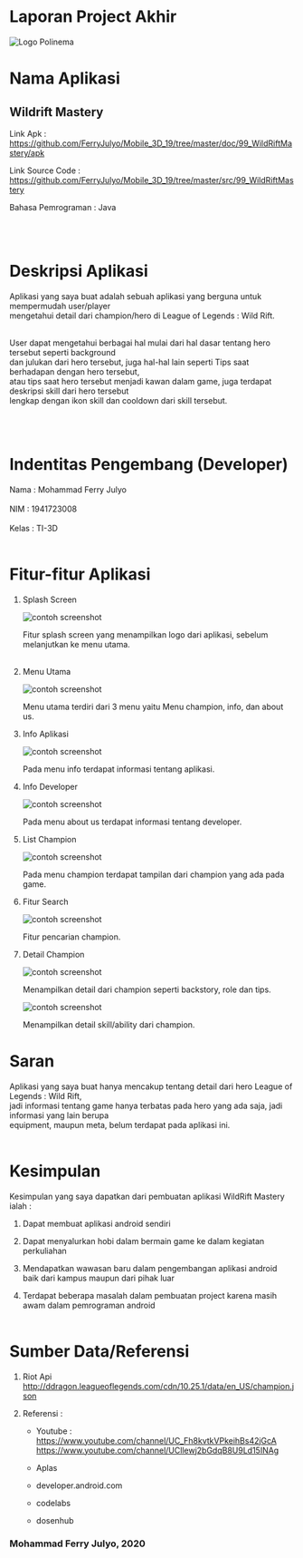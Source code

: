 # Laporan Project Akhir # 


![Logo Polinema](polinema.png)<br>



# Nama Aplikasi #

## Wildrift Mastery ##

Link Apk : https://github.com/FerryJulyo/Mobile_3D_19/tree/master/doc/99_WildRiftMastery/apk<br>

Link Source Code : https://github.com/FerryJulyo/Mobile_3D_19/tree/master/src/99_WildRiftMastery<br>

Bahasa Pemrograman : Java 

<br><br>

# Deskripsi Aplikasi #

Aplikasi yang saya buat adalah sebuah aplikasi yang berguna untuk mempermudah user/player<br>
mengetahui detail dari champion/hero di League of Legends : Wild Rift.<br><br>

User dapat mengetahui berbagai hal mulai dari hal dasar tentang hero tersebut seperti background<br> 
dan julukan dari hero tersebut, juga hal-hal lain seperti Tips saat berhadapan dengan hero tersebut,<br> 
atau tips saat hero tersebut menjadi kawan dalam game, juga terdapat deskripsi skill dari hero tersebut<br>
lengkap dengan ikon skill dan cooldown dari skill tersebut.


<br><br>


# Indentitas Pengembang (Developer) #

Nama : Mohammad Ferry Julyo<br><br>
NIM : 1941723008<br><br>
Kelas : TI-3D<br><br>


# Fitur-fitur Aplikasi #

1. Splash Screen

    ![contoh screenshot](img/1.png)<br>

    Fitur splash screen yang menampilkan logo dari aplikasi, sebelum melanjutkan ke menu utama.<br><br>

2. Menu Utama

    ![contoh screenshot](img/2.png)<br>

    Menu utama terdiri dari 3 menu yaitu Menu champion, info, dan about us.

3. Info Aplikasi

    ![contoh screenshot](img/3.png)<br>

    Pada menu info terdapat informasi tentang aplikasi.

4. Info Developer

    ![contoh screenshot](img/4.png)<br>

    Pada menu about us terdapat informasi tentang developer.

5. List Champion

    ![contoh screenshot](img/5.png)<br>

    Pada menu champion terdapat tampilan dari champion yang ada pada game.

6. Fitur Search

    ![contoh screenshot](img/6.png)<br>

    Fitur pencarian champion.

7. Detail Champion

    ![contoh screenshot](img/7.png)<br>

    Menampilkan detail dari champion seperti backstory, role dan tips.

    ![contoh screenshot](img/8.png)<br>

    Menampilkan detail skill/ability dari champion.


# Saran #

Aplikasi yang saya buat hanya mencakup tentang detail dari hero League of Legends : Wild Rift,<br>
jadi informasi tentang game hanya terbatas pada hero yang ada saja, jadi informasi yang lain berupa<br>
equipment, maupun meta, belum terdapat pada aplikasi ini.
<br><br>

# Kesimpulan #

Kesimpulan yang saya dapatkan dari pembuatan aplikasi WildRift Mastery ialah :

1. Dapat membuat aplikasi android sendiri<br>

2. Dapat menyalurkan hobi dalam bermain game ke dalam kegiatan perkuliahan<br>

3. Mendapatkan wawasan baru dalam pengembangan aplikasi android baik dari kampus maupun dari pihak luar<br>

4. Terdapat beberapa masalah dalam pembuatan project karena masih awam dalam pemrograman android<br><br>

# Sumber Data/Referensi #

1. Riot Api  
http://ddragon.leagueoflegends.com/cdn/10.25.1/data/en_US/champion.json<br>

2. Referensi : <br>
    - Youtube : <br>
    https://www.youtube.com/channel/UC_Fh8kvtkVPkeihBs42jGcA<br>
    https://www.youtube.com/channel/UCllewj2bGdqB8U9Ld15INAg<br>

    - Aplas<br>

    - developer.android.com<br>

    - codelabs<br>

    - dosenhub<br>


   

### Mohammad Ferry Julyo, 2020